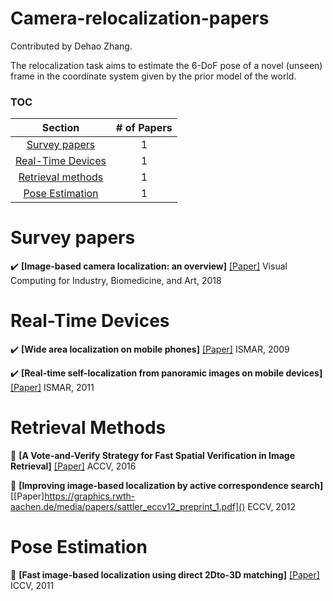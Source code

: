 # Camera-relocalization-papers

Contributed by Dehao Zhang.

The relocalization task aims to estimate the 6-DoF pose of a novel (unseen) frame in the coordinate system given by the prior model of the world. 



### TOC

| Section | # of Papers |
|:---:|:---:|
|[Survey papers](#Surveys) | 1|
|[Real-Time Devices](#realtime) | 1 |
|[Retrieval methods](#Retrieval) | 1 |
|[Pose Estimation](#Pose) | 1 |

<h1 id="Surveys">Survey papers</h1>

:heavy_check_mark: **[Image-based camera localization: an overview]** [[Paper]](https://arxiv.org/abs/1610.03660)  Visual Computing for Industry, Biomedicine, and Art, 2018



<h1 id="realtime">Real-Time Devices</h1>

:heavy_check_mark: **[Wide area localization on mobile phones]** [[Paper]](https://arbook.icg.tugraz.at/schmalstieg/Schmalstieg_162.pdf)  ISMAR, 2009

:heavy_check_mark: **[Real-time self-localization from panoramic images on mobile devices]** [[Paper]](https://arbook.icg.tugraz.at/schmalstieg/Schmalstieg_162.pdf)  ISMAR, 2011



<h1 id="Retrieval">Retrieval Methods</h1>

:radio_button: **[A Vote-and-Verify Strategy for Fast Spatial Verification in Image Retrieval]** [[Paper]](https://www.cs.unc.edu/~jtprice/papers/accv_2016_schoenberger.pdf)  ACCV, 2016

:radio_button: **[Improving image-based localization by active correspondence search]** [[Paper]https://graphics.rwth-aachen.de/media/papers/sattler_eccv12_preprint_1.pdf]()  ECCV, 2012

<h1 id="Pose">Pose Estimation</h1>

:radio_button: **[**Fast image-based localization using direct 2Dto-3D matching**]** [[Paper]](https://ieeexplore.ieee.org/stamp/stamp.jsp?tp=&arnumber=6162870)  ICCV, 2011

